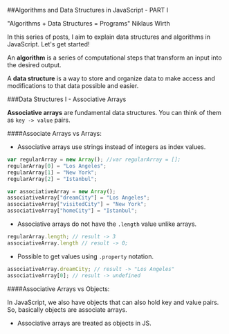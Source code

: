 ##Algorithms and Data Structures in JavaScript - PART I

"Algorithms + Data Structures = Programs" Niklaus Wirth

In this series of posts, I aim to explain data structures and algorithms in JavaScript. Let's get started!

An **algorithm** is a series of computational steps that transform an input into the desired output.

A **data structure** is a way to store and organize data to make access and modifications to that data possible and easier.


###Data Structures I - Associative Arrays

**Associative arrays** are fundamental data structures. You can think of them as ```key -> value``` pairs.

####Associate Arrays vs Arrays:
  - Associative arrays use strings instead of integers as index values.

  ```javascript
  var regularArray = new Array(); //var regularArray = [];
  regularArray[0] = "Los Angeles";
  regularArray[1] = "New York";
  regularArray[2] = "Istanbul";
  ```
  ```javascript
  var associativeArray = new Array();
  associativeArray["dreamCity"] = "Los Angeles";
  associativeArray["visitedCity"] = "New York";
  associativeArray["homeCity"] = "Istanbul";
  ```
  - Associative arrays do not have the ```.length``` value unlike arrays.

  ```javascript
  regularArray.length; // result -> 3
  associativeArray.length // result -> 0;
  ```

  - Possible to get values using ```.property``` notation.

  ```javascript
  associativeArray.dreamCity; // result -> "Los Angeles"
  associativeArray[0]; // result -> undefined
  ```

  ####Associative Arrays vs Objects:

  In JavaScript, we also have objects that can also hold key and value pairs. So, basically objects are associate arrays.

  - Associative arrays are treated as objects in JS.
